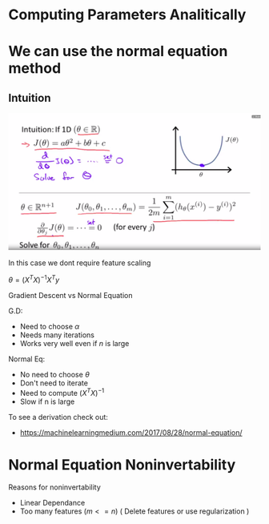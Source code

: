 # Computing Parameters Analitically

# We can use the normal equation method

## Intuition
![Normal Derivation](normal_derivation_min.png)

In this case we dont require feature scaling

$\theta = (X^T X)^{-1}X^T y$

Gradient Descent vs Normal Equation

G.D:

* Need to choose $\alpha$
* Needs many iterations
* Works very well even if $n$ is large

Normal Eq:

* No need to choose $\theta$
* Don't need to iterate
* Need to compute $(X^T X)^{-1}$
* Slow if n is large

To see a derivation check out: 

- https://machinelearningmedium.com/2017/08/28/normal-equation/

# Normal Equation Noninvertability

Reasons for noninvertability

*  Linear Dependance
*  Too many features ($m <= n$) ( Delete features or use regularization )